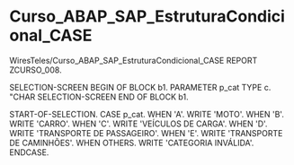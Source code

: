 # Curso_ABAP_SAP_EstruturaCondicional_CASE
WiresTeles/Curso_ABAP_SAP_EstruturaCondicional_CASE
REPORT ZCURSO_008.

SELECTION-SCREEN BEGIN OF BLOCK b1.
  PARAMETER p_cat TYPE c. "CHAR
SELECTION-SCREEN END OF BLOCK b1.

START-OF-SELECTION.
  CASE p_cat.
    WHEN 'A'.
      WRITE 'MOTO'.
    WHEN 'B'.
      WRITE 'CARRO'.
    WHEN 'C'.
      WRITE 'VEÍCULOS DE CARGA'.
    WHEN 'D'.
      WRITE 'TRANSPORTE DE PASSAGEIRO'.
    WHEN 'E'.
      WRITE 'TRANSPORTE DE CAMINHÕES'.
    WHEN OTHERS.
      WRITE 'CATEGORIA INVÁLIDA'.
  ENDCASE.
